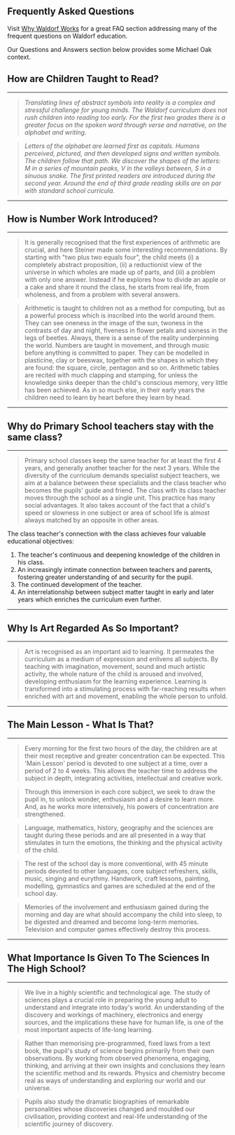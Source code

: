 ## Frequently Asked Questions

Visit [Why Waldorf Works](https://www.whywaldorfworks.org) for a great FAQ section addressing many of the frequent questions on Waldorf education.

Our Questions and Answers section below provides some Michael Oak context.

## How are Children Taught to Read?

___

> *Translating lines of abstract symbols into reality is a complex and stressful challenge for young minds. The Waldorf curriculum does not rush children into reading too early. For the first two grades there is a greater focus on the spoken word through verse and narrative, on the alphabet and writing.*

> *Letters of the alphabet are learned first as capitals. Humans perceived, pictured, and then developed signs and written symbols. The children follow that path. We discover the shapes of the letters: M in a series of mountain peaks, V in the valleys between, S in a sinuous snake. The first printed readers are introduced during the second year. Around the end of third grade reading skills are on par with standard school curricula.*

---

## How is Number Work Introduced?

___

> It is generally recognised that the first experiences of arithmetic are crucial, and here Steiner made some interesting recommendations. By starting with "two plus two equals four", the child meets (i) a completely abstract proposition, (ii) a reductionist view of the universe in which wholes are made up of parts, and (iii) a problem with only one answer. Instead if he explores how to divide an apple or a cake and share it round the class, he starts from real life, from wholeness, and from a problem with several answers.

> Arithmetic is taught to children not as a method for computing, but as a powerful process which is inscribed into the world around them. They can see oneness in the image of the sun, twoness in the contrasts of day and night, fiveness in flower petals and sixness in the legs of beetles. Always, there is a sense of the reality underpinning the world. Numbers are taught in movement, and through music before anything is committed to paper. They can be modelled in plasticine, clay or beeswax, together with the shapes in which they are found: the square, circle, pentagon and so on. Arithmetic tables are recited with much clapping and stamping, for unless the knowledge sinks deeper than the child's conscious memory, very little has been achieved. As in so much else, in their early years the children need to learn by heart before they learn by head.

___

## Why do Primary School teachers stay with the same class?


___


> Primary school classes keep the same teacher for at least the first 4 years, and generally another teacher for the next 3 years. While the diversity of the curriculum demands specialist subject teachers, we aim at a balance between these specialists and the class teacher who becomes the pupils' guide and friend. The class with its class teacher moves through the school as a single unit. This practice has many social advantages. It also takes account of the fact that a child's speed or slowness in one subject or area of school life is almost always matched by an opposite in other areas.

The class teacher's connection with the class achieves four valuable educational objectives:

1. The teacher's continuous and deepening knowledge of the children in his class.
2. An increasingly intimate connection between teachers and parents, fostering greater understanding of and security for the pupil.
3. The continued development of the teacher.
4. An interrelationship between subject matter taught in early and later years which enriches the curriculum even further.

---

## Why Is Art Regarded As So Important?

___


> Art is recognised as an important aid to learning. It permeates the curriculum as a medium of expression and enlivens all subjects. By teaching with imagination, movement, sound and much artistic activity, the whole nature of the child is aroused and involved, developing enthusiasm for the learning experience. Learning is transformed into a stimulating process with far-reaching results when enriched with art and movement, enabling the whole person to unfold.

___

## The Main Lesson - What Is That?

___


> Every morning for the first two hours of the day, the children are at their most receptive and greater concentration can be expected. This 'Main Lesson' period is devoted to one subject at a time, over a period of 2 to 4 weeks. This allows the teacher time to address the subject in depth, integrating activities, intellectual and creative work. 

> Through this immersion in each core subject, we seek to draw the pupil in, to unlock wonder, enthusiasm and a desire to learn more. And, as he works more intensively, his powers of concentration are strengthened.

> Language, mathematics, history, geography and the sciences are taught during these periods and are all presented in a way that stimulates in turn the emotions, the thinking and the physical activity of the child. 

> The rest of the school day is more conventional, with 45 minute periods devoted to other languages, core subject refreshers, skills, music, singing and eurythmy. Handwork, craft lessons, painting, modelling, gymnastics and games are scheduled at the end of the school day.

> Memories of the involvement and enthusiasm gained during the morning and day are what should accompany the child into sleep, to be digested and dreamed and become long-term memories. Television and computer games effectively destroy this process.

___

## What Importance Is Given To The Sciences In The High School?

___


> We live in a highly scientific and technological age. The study of sciences plays a crucial role in preparing the young adult to understand and integrate into today's world. An understanding of the discovery and workings of machinery, electronics and energy sources, and the implications these have for human life, is one of the most important aspects of life-long learning.

> Rather than memorising pre-programmed, fixed laws from a text book, the pupil's study of science begins primarily from their own observations. By working from observed phenomena, engaging, thinking, and arriving at their own insights and conclusions they learn the scientific method and its rewards. Physics and chemistry become real as ways of understanding and exploring our world and our universe.

> Pupils also study the dramatic biographies of remarkable personalities whose discoveries changed and moulded our civilisation, providing context and real-life understanding of the scientific journey of discovery.










